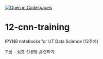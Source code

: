 [![Open in Codespaces](https://classroom.github.com/assets/launch-codespace-2972f46106e565e64193e422d61a12cf1da4916b45550586e14ef0a7c637dd04.svg)](https://classroom.github.com/open-in-codespaces?assignment_repo_id=17253739)
# 12-cnn-training

IPYNB notebooks for UT Data Science (12주차)

11장 – 심층 신경망 훈련하기
